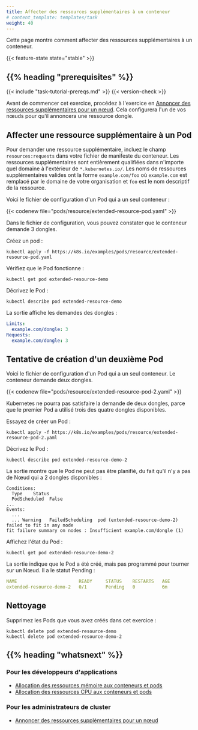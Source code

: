 ```yaml
---
title: Affecter des ressources supplémentaires à un conteneur
# content_template: templates/task
weight: 40
---
```


<!-- overview -->

Cette page montre comment affecter des ressources supplémentaires à un conteneur.

{{< feature-state state="stable" >}}




## {{% heading "prerequisites" %}}


{{< include "task-tutorial-prereqs.md" >}} {{< version-check >}}

Avant de commencer cet exercice, procédez à l'exercice en
[Annoncer des ressources supplémentaires pour un nœud](/docs/tasks/administer-cluster/extended-resource-node/).
Cela configurera l'un de vos nœuds pour qu'il annoncera une ressource dongle.




<!-- steps -->

## Affecter une ressource supplémentaire à un Pod

Pour demander une ressource supplémentaire, incluez le champ `resources:requests` dans votre fichier de manifeste du conteneur. Les ressources supplémentaires sont entièrement qualifiées dans n'importe quel domaine à l'extérieur de `*.kubernetes.io/`.
Les noms de ressources supplémentaires valides ont la forme `example.com/foo` où `example.com` est remplacé par le domaine de votre organisation et `foo` est le nom descriptif de la ressource.

Voici le fichier de configuration d'un Pod qui a un seul conteneur :

{{< codenew file="pods/resource/extended-resource-pod.yaml" >}}

Dans le fichier de configuration, vous pouvez constater que le conteneur demande 3 dongles.

Créez un pod :

```shell
kubectl apply -f https://k8s.io/examples/pods/resource/extended-resource-pod.yaml
```

Vérifiez que le Pod fonctionne :

```shell
kubectl get pod extended-resource-demo
```

Décrivez le Pod :

```shell
kubectl describe pod extended-resource-demo
```

La sortie affiche les demandes des dongles :

```yaml
Limits:
  example.com/dongle: 3
Requests:
  example.com/dongle: 3
```

## Tentative de création d'un deuxième Pod

Voici le fichier de configuration d'un Pod qui a un seul conteneur. Le conteneur demande
deux dongles.

{{< codenew file="pods/resource/extended-resource-pod-2.yaml" >}}

Kubernetes ne pourra pas satisfaire la demande de deux dongles, parce que le premier Pod
a utilisé trois des quatre dongles disponibles.

Essayez de créer un Pod :

```shell
kubectl apply -f https://k8s.io/examples/pods/resource/extended-resource-pod-2.yaml
```

Décrivez le Pod :

```shell
kubectl describe pod extended-resource-demo-2
```

La sortie montre que le Pod ne peut pas être planifié, du fait qu'il n'y a pas de Nœud qui a
2 dongles disponibles :


```
Conditions:
  Type    Status
  PodScheduled  False
...
Events:
  ...
  ... Warning   FailedScheduling  pod (extended-resource-demo-2) failed to fit in any node
fit failure summary on nodes : Insufficient example.com/dongle (1)
```

Affichez l'état du Pod :

```shell
kubectl get pod extended-resource-demo-2
```

La sortie indique que le Pod a été créé, mais pas programmé pour tourner sur un Nœud.
Il a le statut Pending :

```yaml
NAME                       READY     STATUS    RESTARTS   AGE
extended-resource-demo-2   0/1       Pending   0          6m
```

## Nettoyage

Supprimez les Pods que vous avez créés dans cet exercice :

```shell
kubectl delete pod extended-resource-demo
kubectl delete pod extended-resource-demo-2
```



## {{% heading "whatsnext" %}}


### Pour les développeurs d'applications

* [Allocation des ressources mémoire aux conteneurs et pods](/fr/docs/tasks/configure-pod-container/assign-memory-resource/)
* [Allocation des ressources CPU aux conteneurs et pods](/docs/tasks/configure-pod-container/assign-cpu-resource/)

### Pour les administrateurs de cluster

* [Annoncer des ressources supplémentaires pour un nœud](/docs/tasks/administer-cluster/extended-resource-node/)

